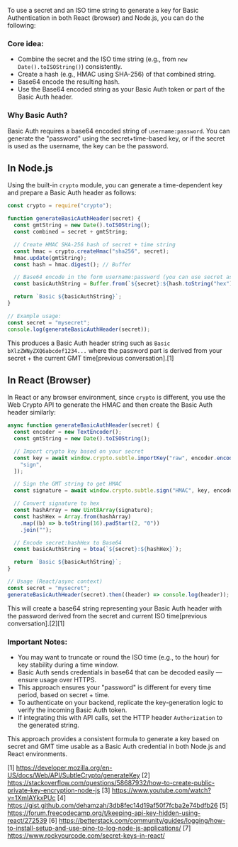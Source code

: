 To use a secret and an ISO time string to generate a key for Basic Authentication in both React (browser) and Node.js, you
can do the following:

### Core idea:

- Combine the secret and the ISO time string (e.g., from `new Date().toISOString()`) consistently.
- Create a hash (e.g., HMAC using SHA-256) of that combined string.
- Base64 encode the resulting hash.
- Use the Base64 encoded string as your Basic Auth token or part of the Basic Auth header.

### Why Basic Auth?

Basic Auth requires a base64 encoded string of `username:password`. You can generate the "password" using the
secret+time-based key, or if the secret is used as the username, the key can be the password.

## In Node.js

Using the built-in `crypto` module, you can generate a time-dependent key and prepare a Basic Auth header as follows:

```js
const crypto = require("crypto");

function generateBasicAuthHeader(secret) {
  const gmtString = new Date().toISOString();
  const combined = secret + gmtString;

  // Create HMAC SHA-256 hash of secret + time string
  const hmac = crypto.createHmac("sha256", secret);
  hmac.update(gmtString);
  const hash = hmac.digest(); // Buffer

  // Base64 encode in the form username:password (you can use secret as username)
  const basicAuthString = Buffer.from(`${secret}:${hash.toString("hex")}`).toString("base64");

  return `Basic ${basicAuthString}`;
}

// Example usage:
const secret = "mysecret";
console.log(generateBasicAuthHeader(secret));
```

This produces a Basic Auth header string such as `Basic bXlzZWNyZXQ6abcdef1234...` where the password part is derived from
your secret + the current GMT time[previous conversation].[1]

## In React (Browser)

In React or any browser environment, since `crypto` is different, you use the Web Crypto API to generate the HMAC and then
create the Basic Auth header similarly:

```js
async function generateBasicAuthHeader(secret) {
  const encoder = new TextEncoder();
  const gmtString = new Date().toISOString();

  // Import crypto key based on your secret
  const key = await window.crypto.subtle.importKey("raw", encoder.encode(secret), { name: "HMAC", hash: "SHA-256" }, false, [
    "sign",
  ]);

  // Sign the GMT string to get HMAC
  const signature = await window.crypto.subtle.sign("HMAC", key, encoder.encode(gmtString));

  // Convert signature to hex
  const hashArray = new Uint8Array(signature);
  const hashHex = Array.from(hashArray)
    .map((b) => b.toString(16).padStart(2, "0"))
    .join("");

  // Encode secret:hashHex to Base64
  const basicAuthString = btoa(`${secret}:${hashHex}`);

  return `Basic ${basicAuthString}`;
}

// Usage (React/async context)
const secret = "mysecret";
generateBasicAuthHeader(secret).then((header) => console.log(header));
```

This will create a base64 string representing your Basic Auth header with the password derived from the secret and current
ISO time[previous conversation].[2][1]

### Important Notes:

- You may want to truncate or round the ISO time (e.g., to the hour) for key stability during a time window.
- Basic Auth sends credentials in base64 that can be decoded easily — ensure usage over HTTPS.
- This approach ensures your "password" is different for every time period, based on secret + time.
- To authenticate on your backend, replicate the key-generation logic to verify the incoming Basic Auth token.
- If integrating this with API calls, set the HTTP header `Authorization` to the generated string.

This approach provides a consistent formula to generate a key based on secret and GMT time usable as a Basic Auth credential
in both Node.js and React environments.

[1] https://developer.mozilla.org/en-US/docs/Web/API/SubtleCrypto/generateKey [2]
https://stackoverflow.com/questions/58687932/how-to-create-public-private-key-encryption-node-js [3]
https://www.youtube.com/watch?v=1XmIAYkxPUc [4] https://gist.github.com/dehamzah/3db8fec14d19af50f7fcba2e74bdfb26 [5]
https://forum.freecodecamp.org/t/keeping-api-key-hidden-using-react/272539 [6]
https://betterstack.com/community/guides/logging/how-to-install-setup-and-use-pino-to-log-node-js-applications/ [7]
https://www.rockyourcode.com/secret-keys-in-react/

